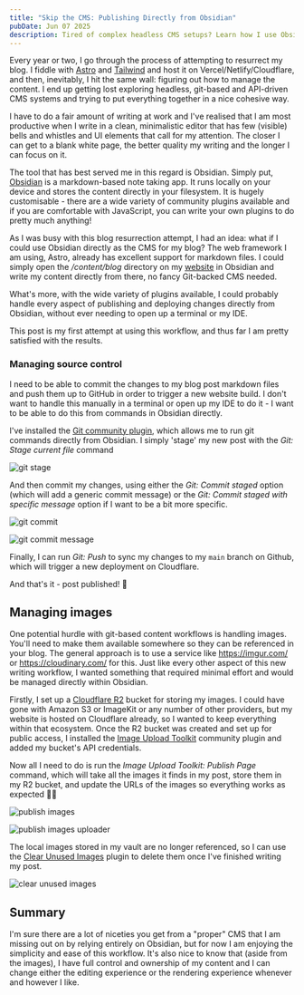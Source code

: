 ```yaml
---
title: "Skip the CMS: Publishing Directly from Obsidian"
pubDate: Jun 07 2025
description: Tired of complex headless CMS setups? Learn how I use Obsidian's plugins to write, commit, and deploy blog posts seamlessly.
---
```


Every year or two, I go through the process of attempting to resurrect my blog. I fiddle with [Astro](https://astro.build) and [Tailwind](https://tailwindcss.com) and host it on Vercel/Netlify/Cloudflare, and then, inevitably, I hit the same wall: figuring out how to manage the content. I end up getting lost exploring headless, git-based and API-driven CMS systems and trying to put everything together in a nice cohesive way. 

I have to do a fair amount of writing at work and I've realised that I am most productive when I write in a clean, minimalistic editor that has few (visible) bells and whistles and UI elements that call for my attention. The closer I can get to a blank white page, the better quality my writing and the longer I can focus on it.

The tool that has best served me in this regard is Obsidian. Simply put, [Obsidian](https://obsidian.md/) is a markdown-based note taking app. It runs locally on your device and stores the content directly in your filesystem. It is hugely customisable - there are a wide variety of community plugins available and if you are comfortable with JavaScript, you can write your own plugins to do pretty much anything! 

As I was busy with this blog resurrection attempt, I had an idea: what if I could use Obsidian directly as the CMS for my blog? The web framework I am using, Astro, already has excellent support for markdown files. I could simply open the */content/blog* directory on my [website](https://github.com/JasonTame/website) in Obsidian and write my content directly from there, no fancy Git-backed CMS needed.

What's more, with the wide variety of plugins available, I could probably handle every aspect of publishing and deploying changes directly from Obsidian, without ever needing to open up a terminal or my IDE. 

This post is my first attempt at using this workflow, and thus far I am pretty satisfied with the results.
### Managing source control

I need to be able to commit the changes to my blog post markdown files and push them up to GitHub in order to trigger a new website build. I don't want to handle this manually in a terminal or open up my IDE to do it - I want to be able to do this from commands in Obsidian directly.

I've installed the [Git community plugin](https://github.com/Vinzent03/obsidian-git), which allows me to run git commands directly from Obsidian. I simply 'stage' my new post with the *Git: Stage current file* command

![git stage](https://pub-1acda13702cb4456a705c8661dafadca.r2.dev/images/git_stage.png)

And then commit my changes, using either the *Git: Commit staged* option (which will add a generic commit message) or the *Git: Commit staged with specific message* option if I want to be a bit more specific.

![git commit](https://pub-1acda13702cb4456a705c8661dafadca.r2.dev/images/git_commit.png)

![git commit message](https://pub-1acda13702cb4456a705c8661dafadca.r2.dev/images/git_commit_message.png)

Finally, I can run *Git: Push* to sync my changes to my `main` branch on Github, which will trigger a new deployment on Cloudflare. 

And that's it - post published! 🚀

## Managing images

One potential hurdle with git-based content workflows is handling images. You'll need to make them available somewhere so they can be referenced in your blog. The general approach is to use a service like https://imgur.com/ or https://cloudinary.com/ for this. Just like every other aspect of this new writing workflow, I wanted something that required minimal effort and would be managed directly within Obsidian.

Firstly, I set up a [Cloudflare R2](https://www.cloudflare.com/developer-platform/products/r2/) bucket for storing my images. I could have gone with Amazon S3 or ImageKit or any number of other providers, but my website is hosted on Cloudflare already, so I wanted to keep everything within that ecosystem. Once the R2 bucket was created and set up for public access, I installed the [Image Upload Toolkit](https://github.com/addozhang/obsidian-image-upload-toolkit) community plugin and added my bucket's API credentials. 

Now all I need to do is run the *Image Upload Toolkit: Publish Page* command, which will take all the images it finds in my post, store them in my R2 bucket, and update the URLs of the images so everything works as expected 🧙‍♂️

![publish images](https://pub-1acda13702cb4456a705c8661dafadca.r2.dev/images/publish_images.png)

![publish images uploader](https://pub-1acda13702cb4456a705c8661dafadca.r2.dev/images/publish_images_uploader.png)


The local images stored in my vault are no longer referenced, so I can use the [Clear Unused Images](https://obsidian.md/plugins?id=oz-clear-unused-images) plugin to delete them once I've finished writing my post.

![clear unused images](https://pub-1acda13702cb4456a705c8661dafadca.r2.dev/images/clear_unused_images.png)

## Summary

I'm sure there are a lot of niceties you get from a "proper" CMS that I am missing out on by relying entirely on Obsidian, but for now I am enjoying the simplicity and ease of this workflow. It's also nice to know that (aside from the images), I have full control and ownership of my content and I can change either the editing experience or the rendering experience whenever and however I like. 